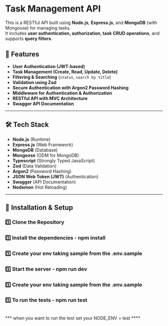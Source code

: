 # Task Management API

This is a RESTful API built using **Node.js**, **Express.js**, and **MongoDB** (with Mongoose) for managing tasks.  
It includes **user authentication, authorization, task CRUD operations**, and supports **query filters**.

## 🚀 Features
- **User Authentication (JWT-based)**
- **Task Management (Create, Read, Update, Delete)**
- **Filtering & Searching** (`status`, `search by title`)
- **Validation using Zod**
- **Secure Authentication with Argon2 Password Hashing**
- **Middleware for Authentication & Authorization**
- **RESTful API with MVC Architecture**
- **Swagger API Documentation**

---

## 🛠 Tech Stack
- **Node.js** (Runtime)
- **Express.js** (Web Framework)
- **MongoDB** (Database)
- **Mongoose** (ODM for MongoDB)
- **Typescript** (Strongly Typed JavaScript)
- **Zod** (Data Validation)
- **Argon2** (Password Hashing)
- **JSON Web Token (JWT)** (Authentication)
- **Swagger** (API Documentation)
- **Nodemon** (Hot Reloading)

---

## 🔧 Installation & Setup

### **1️⃣ Clone the Repository**
### **1️⃣ Install the dependencies** - npm install
### **1️⃣ Create your env taking sample from the .env.sample**  
### **1️⃣ Start the server** - npm run dev  
### **1️⃣ Create your env taking sample from the .env.sample**  
### **1️⃣ To run the tests** - npm run test  

######
*** when you want to run the test set your NODE_ENV = test ****
